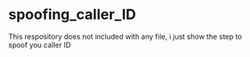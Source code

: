 # spoofing_caller_ID
This respository does not included with any file, i just show the step to spoof you caller ID
